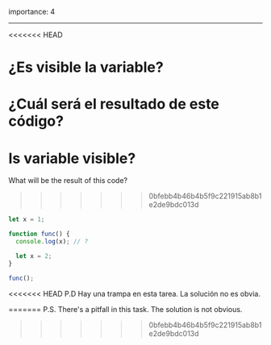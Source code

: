 importance: 4

---

<<<<<<< HEAD
# ¿Es visible la variable?

¿Cuál será el resultado de este código?
=======
# Is variable visible?

What will be the result of this code?
>>>>>>> 0bfebb4b46b4b5f9c221915ab8b1e2de9bdc013d

```js
let x = 1;

function func() {
  console.log(x); // ?

  let x = 2;
}

func();
```

<<<<<<< HEAD
P.D Hay una trampa en esta tarea. La solución no es obvia.

=======
P.S. There's a pitfall in this task. The solution is not obvious.
>>>>>>> 0bfebb4b46b4b5f9c221915ab8b1e2de9bdc013d
